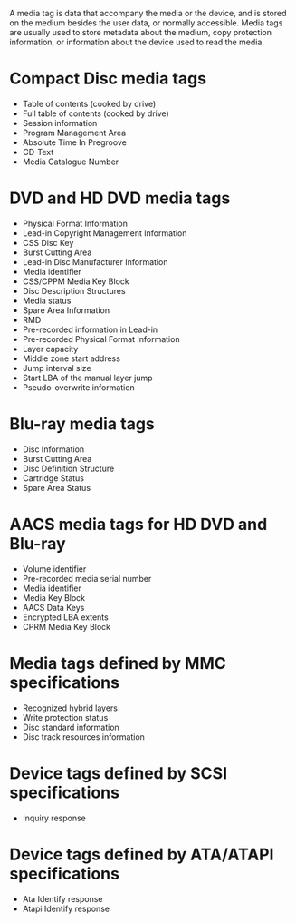 A media tag is data that accompany the media or the device, and is stored on the medium besides the user data, or normally accessible. Media tags are usually used to store metadata about the medium, copy protection information, or information about the device used to read the media.

# Compact Disc media tags
* Table of contents (cooked by drive)
* Full table of contents (cooked by drive)
* Session information
* Program Management Area
* Absolute Time In Pregroove
* CD-Text
* Media Catalogue Number

# DVD and HD DVD media tags
* Physical Format Information
* Lead-in Copyright Management Information
* CSS Disc Key
* Burst Cutting Area
* Lead-in Disc Manufacturer Information
* Media identifier
* CSS/CPPM Media Key Block
* Disc Description Structures
* Media status
* Spare Area Information
* RMD
* Pre-recorded information in Lead-in
* Pre-recorded Physical Format Information
* Layer capacity
* Middle zone start address
* Jump interval size
* Start LBA of the manual layer jump
* Pseudo-overwrite information

# Blu-ray media tags
* Disc Information
* Burst Cutting Area
* Disc Definition Structure
* Cartridge Status
* Spare Area Status

# AACS media tags for HD DVD and Blu-ray
* Volume identifier
* Pre-recorded media serial number
* Media identifier
* Media Key Block
* AACS Data Keys
* Encrypted LBA extents
* CPRM Media Key Block

# Media tags defined by MMC specifications
* Recognized hybrid layers
* Write protection status
* Disc standard information
* Disc track resources information

# Device tags defined by SCSI specifications
* Inquiry response

# Device tags defined by ATA/ATAPI specifications
* Ata Identify response
* Atapi Identify response